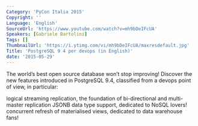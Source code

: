 ```yaml
---
Category: 'PyCon Italia 2015'
Copyright: ''
Language: 'English'
SourceUrl: 'https://www.youtube.com/watch?v=mh9bDeIFcUA'
Speakers: [Gabriele Bartolini]
Tags: []
ThumbnailUrl: 'https://i.ytimg.com/vi/mh9bDeIFcUA/maxresdefault.jpg'
Title: 'PostgreSQL 9 4 per devops (in English)'
date: '2015-05-29'
---
```

The world’s best open source database won’t stop improving!
Discover the new features introduced in PostgreSQL 9.4, classified from a devops point of view, in particular:

logical streaming replication, the foundation of bi-directional and multi-master replication
JSONB data type support, dedicated to NoSQL lovers!
concurrent refresh of materialised views, dedicated to data warehouse fans!
